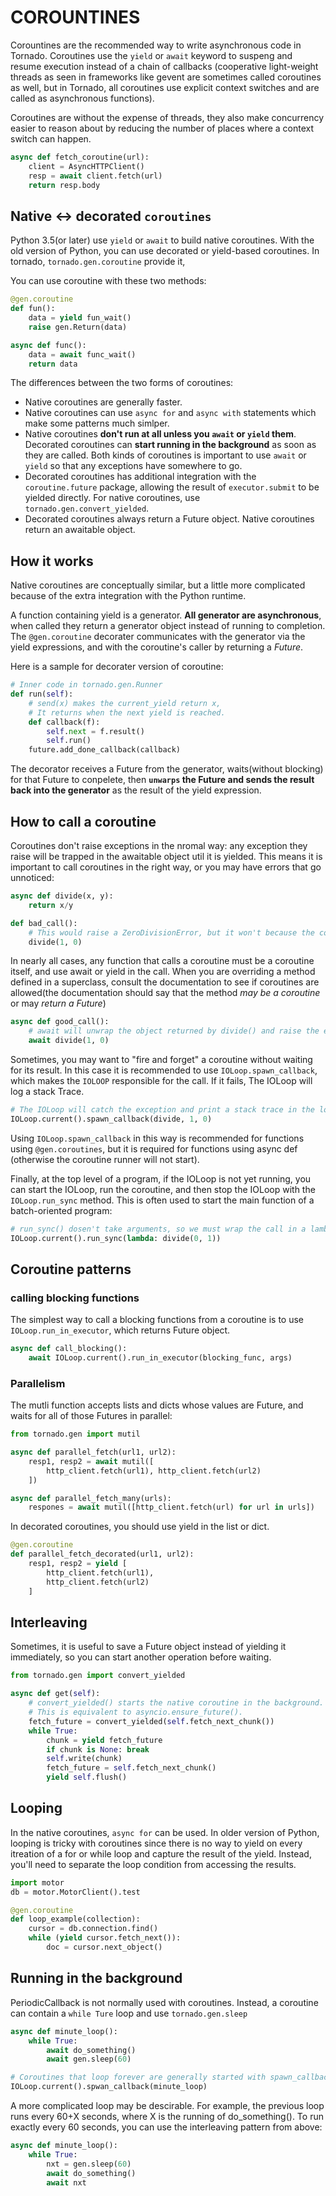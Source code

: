 # COROUNTINES

Corountines are the recommended way to write asynchronous code in Tornado. Coroutines use the `yield` or `await` keyword to suspeng and resume execution instead of a chain of callbacks (cooperative light-weight threads as seen in frameworks like gevent are sometimes called coroutines as well, but in Tornado, all coroutines use explicit context switches and are called as asynchronous functions).
<p></p>

Coroutines are without the expense of threads, they also make concurrency easier to reason about by reducing the number of places where a context switch can happen.

```py
async def fetch_coroutine(url):
    client = AsyncHTTPClient()
    resp = await client.fetch(url)
    return resp.body
```

## Native \<-\> decorated `coroutines`
Python 3.5(or later) use `yield` or `await` to build native coroutines. With the old version of Python, you can use decorated or yield-based coroutines. In tornado, `tornado.gen.coroutine` provide it,
<p></p>

You can use coroutine with these two methods:

```py
@gen.coroutine
def fun():
    data = yield fun_wait()
    raise gen.Return(data)
```

```py
async def func():
    data = await func_wait()
    return data
```

The differences between the two forms of coroutines:
- Native coroutines are generally faster.
- Native coroutines can use `async for` and `async with` statements which make some patterns much simlper.
- Native coroutines **don't run at all unless you `await` or `yield` them**. Decorated coroutines can **start running in the background** as soon as they are called. Both kinds of coroutines is important to use `await` or `yield` so that any exceptions have somewhere to go.
- Decorated coroutines has additional integration with the `coroutine.future` package, allowing the result of `executor.submit` to be yielded directly. For native coroutines, use `tornado.gen.convert_yielded`.
- Decorated coroutines always return a Future object. Native coroutines return an awaitable object.

## How it works
Native coroutines are conceptually similar, but a little more complicated because of the extra integration with the Python runtime.
<p></p>

A function containing yield is a generator. **All generator are asynchronous**, when called they return a generator object instead of running to completion. The `@gen.coroutine` decorater communicates with the generator via the yield expressions, and with the coroutine's caller by returning a *Future*.
<p></p>

Here is a sample for decorater version of coroutine:
```py
# Inner code in tornado.gen.Runner
def run(self):
    # send(x) makes the current_yield return x,
    # It returns when the next yield is reached.
    def callback(f):
        self.next = f.result()
        self.run()
    future.add_done_callback(callback)
```

The decorator receives a Future from the generator, waits(without blocking) for that Future to conpelete, then **`unwarps` the Future and sends the result back into the generator** as the result of the yield expression.

## How to call a coroutine
Coroutines don't raise exceptions in the nromal way: any exception they raise will be trapped in the awaitable object util it is yielded. This means it is important to call coroutines in the right way, or you may have errors that go unnoticed:

```py
async def divide(x, y):
    return x/y

def bad_call():
    # This would raise a ZeroDivisionError, but it won't because the coroutine is call incorrectly.
    divide(1, 0)
```

In nearly all cases, any function that calls a coroutine must be a coroutine itself, and use await or yield in the call. When you are overriding a method defined in a superclass, consult the documentation to see if coroutines are allowed(the documentation should say that the method *may be a coroutine* or may *return a Future*)

```py
async def good_call():
    # await will unwrap the object returned by divide() and raise the exception
    await divide(1, 0)
```

Sometimes, you may want to "fire and forget" a coroutine without waiting for its result. In this case it is recommended to use `IOLoop.spawn_callback`, which makes the `IOLOOP` responsible for the call. If it fails, The IOLoop will log a stack Trace.

```py
# The IOLoop will catch the exception and print a stack trace in the logs. Note that this doesn't look like a normal call, since we pass the function object to be called by the IOLoop.
IOLoop.current().spawn_callback(divide, 1, 0)
```

Using `IOLoop.spawn_callback` in this way is recommended for functions using `@gen.coroutines`, but it is required for functions using async def (otherwise the coroutine runner will not start).
<p></p>

Finally, at the top level of a program, if the IOLoop is not yet running, you can start the IOLoop, run the coroutine, and then stop the IOLoop with the `IOLoop.run_sync` method. This is often used to start the main function of a batch-oriented program:
```py
# run_sync() dosen't take arguments, so we must wrap the call in a lambda.
IOLoop.current().run_sync(lambda: divide(0, 1))
```

## Coroutine patterns
### calling blocking functions
The simplest way to call a blocking functions from a coroutine is to use `IOLoop.run_in_executor`, which returns Future object.
```py
async def call_blocking():
    await IOLoop.current().run_in_executor(blocking_func, args)
```

### Parallelism
The mutli function accepts lists and dicts whose values are Future, and waits for all of those Futures in parallel:
```py
from tornado.gen import mutil

async def parallel_fetch(url1, url2):
    resp1, resp2 = await mutil([
        http_client.fetch(url1), http_client.fetch(url2)
    ])

async def parallel_fetch_many(urls):
    respones = await mutil([http_client.fetch(url) for url in urls])
```

In decorated coroutines, you should use yield in the list or dict.
```py
@gen.coroutine
def parallel_fetch_decorated(url1, url2):
    resp1, resp2 = yield [
        http_client.fetch(url1),
        http_client.fetch(url2)
    ]
```

## Interleaving
Sometimes, it is useful to save a Future object instead of yielding it immediately, so you can start another operation before waiting.
```py
from tornado.gen import convert_yielded

async def get(self):
    # convert_yielded() starts the native coroutine in the background.
    # This is equivalent to asyncio.ensure_future().
    fetch_future = convert_yielded(self.fetch_next_chunk())
    while True:
        chunk = yield fetch_future
        if chunk is None: break
        self.write(chunk)
        fetch_future = self.fetch_next_chunk()
        yield self.flush()
```

## Looping
In the native coroutines, `async for` can be used. In older version of Python, looping is tricky with coroutines since there is no way to yield on every itreation of a for or while loop and capture the result of the yield. Instead, you'll need to separate the loop condition from accessing the results.

```py
import motor
db = motor.MotorClient().test

@gen.coroutine
def loop_example(collection):
    cursor = db.connection.find()
    while (yield cursor.fetch_next()):
        doc = cursor.next_object()
```

## Running in the background
PeriodicCallback is not normally used with coroutines. Instead, a coroutine can contain a `while Ture` loop and use `tornado.gen.sleep`

```py
async def minute_loop():
    while True:
        await do_something()
        await gen.sleep(60)

# Coroutines that loop forever are generally started with spawn_callback()
IOLoop.current().spwan_callback(minute_loop)
```
A more complicated loop may be descirable. For example, the previous loop runs every 60+X seconds, where X is the running of do\_something(). To run exactly every 60 seconds, you can use the interleaving pattern from above:

```py
async def minute_loop():
    while True:
        nxt = gen.sleep(60)
        await do_something()
        await nxt
```
